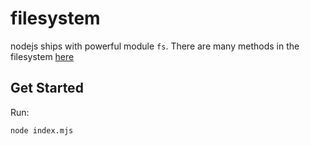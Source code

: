 # filesystem

nodejs ships with powerful module `fs`. There are many methods in the filesystem [here](https://nodejs.org/api/fs.html)

## Get Started

Run:

```zsh
node index.mjs

```
